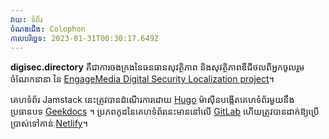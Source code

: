 ```yaml
---
វាយ: ទំព័រ
ចំណងជើង: Colophon
កាលបរិច្ឆេទ: 2023-01-31T00:30:17.649Z
---
```

**digisec.directory** គឺជាការចងក្រងនៃធនធានសុវត្ថិភាព និងសុវត្ថិភាពឌីជីថលពីអ្នកចូលរួមចំណែកនានា នៃ [EngageMedia Digital Security Localization project](https://engagemedia.org/projects/localization/)។ 

គេហទំព័រ Jamstack នេះត្រូវបានដំណើរការដោយ [Hugo](https://gohugo.io/) ម៉ាស៊ីនបង្កើតគេហទំព័រមួយនឹងប្រធានបទ [Geekdocs](https://geekdocs.de/) ។ ប្រភពកូដនៃគេហទំព័រនេះមាននៅលើ [GitLab](https://gitlab.com/eml10n/digisecdirectory) ហើយត្រូវបានដាក់ឱ្យប្រើប្រាស់ទៅកាន់ [Netlify](https://www.netlify.com/)។